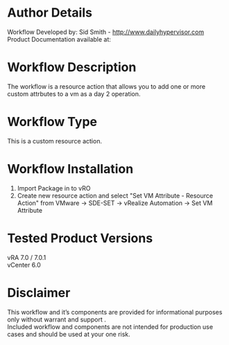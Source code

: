 # Author Details

Workflow Developed by: Sid Smith - http://www.dailyhypervisor.com  
Product Documentation available at:   

# Workflow Description

The workflow is a resource action that allows you to add one or more custom attrbutes to a vm as a day 2 operation.

# Workflow Type

This is a custom resource action.

# Workflow Installation

1. Import Package in to vRO
2. Create new resource action and select "Set VM Attribute - Resource Action" from VMware -> SDE-SET -> vRealize Automation -> Set VM Attribute

# Tested Product Versions

  vRA 7.0 / 7.0.1  
  vCenter 6.0  
  
# Disclaimer


This workflow and it’s components are provided for informational purposes only without warrant and support .  
Included workflow and components are not intended for production use cases and should be used at your one risk.